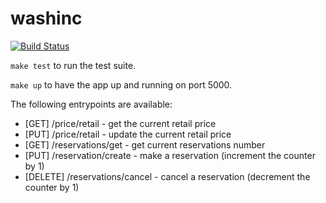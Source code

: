 # washinc

[![Build Status](https://travis-ci.org/krigar1184/washinc.svg?branch=master)](https://travis-ci.org/krigar1184/washinc)

`make test` to run the test suite.

`make up` to have the app up and running on port 5000.

The following entrypoints are available:
- [GET] /price/retail - get the current retail price
- [PUT] /price/retail - update the current retail price
- [GET] /reservations/get - get current reservations number
- [PUT] /reservation/create - make a reservation (increment the counter by 1)
- [DELETE] /reservations/cancel - cancel a reservation (decrement the counter by 1)

